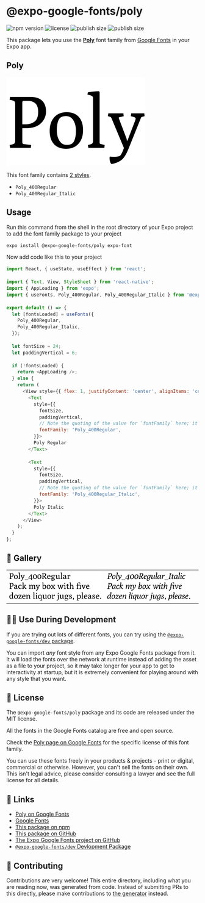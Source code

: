 # @expo-google-fonts/poly

![npm version](https://flat.badgen.net/npm/v/@expo-google-fonts/poly)
![license](https://flat.badgen.net/github/license/expo/google-fonts)
![publish size](https://flat.badgen.net/packagephobia/install/@expo-google-fonts/poly)
![publish size](https://flat.badgen.net/packagephobia/publish/@expo-google-fonts/poly)

This package lets you use the [**Poly**](https://fonts.google.com/specimen/Poly) font family from [Google Fonts](https://fonts.google.com/) in your Expo app.

## Poly

![Poly](./font-family.png)

This font family contains [2 styles](#-gallery).

- `Poly_400Regular`
- `Poly_400Regular_Italic`

## Usage

Run this command from the shell in the root directory of your Expo project to add the font family package to your project
```sh
expo install @expo-google-fonts/poly expo-font
```

Now add code like this to your project
```js
import React, { useState, useEffect } from 'react';

import { Text, View, StyleSheet } from 'react-native';
import { AppLoading } from 'expo';
import { useFonts, Poly_400Regular, Poly_400Regular_Italic } from '@expo-google-fonts/poly';

export default () => {
  let [fontsLoaded] = useFonts({
    Poly_400Regular,
    Poly_400Regular_Italic,
  });

  let fontSize = 24;
  let paddingVertical = 6;

  if (!fontsLoaded) {
    return <AppLoading />;
  } else {
    return (
      <View style={{ flex: 1, justifyContent: 'center', alignItems: 'center' }}>
        <Text
          style={{
            fontSize,
            paddingVertical,
            // Note the quoting of the value for `fontFamily` here; it expects a string!
            fontFamily: 'Poly_400Regular',
          }}>
          Poly Regular
        </Text>

        <Text
          style={{
            fontSize,
            paddingVertical,
            // Note the quoting of the value for `fontFamily` here; it expects a string!
            fontFamily: 'Poly_400Regular_Italic',
          }}>
          Poly Italic
        </Text>
      </View>
    );
  }
};

```

## 🔡 Gallery


||||
|-|-|-|
|![Poly_400Regular](./Poly_400Regular.ttf.png)|![Poly_400Regular_Italic](./Poly_400Regular_Italic.ttf.png)|||


## 👩‍💻 Use During Development

If you are trying out lots of different fonts, you can try using the [`@expo-google-fonts/dev` package](https://github.com/expo/google-fonts/tree/master/font-packages/dev#readme).

You can import *any* font style from any Expo Google Fonts package from it. It will load the fonts
over the network at runtime instead of adding the asset as a file to your project, so it may take longer
for your app to get to interactivity at startup, but it is extremely convenient
for playing around with any style that you want.

## 📖 License

The `@expo-google-fonts/poly` package and its code are released under the MIT license.

All the fonts in the Google Fonts catalog are free and open source.

Check the [Poly page on Google Fonts](https://fonts.google.com/specimen/Poly) for the specific license of this font family.

You can use these fonts freely in your products & projects - print or digital, commercial or otherwise. However, you can't sell the fonts on their own. This isn't legal advice, please consider consulting a lawyer and see the full license for all details.

## 🔗 Links

- [Poly on Google Fonts](https://fonts.google.com/specimen/Poly)
- [Google Fonts](https://fonts.google.com/)
- [This package on npm](https://www.npmjs.com/package/@expo-google-fonts/poly)
- [This package on GitHub](https://github.com/expo/google-fonts/tree/master/font-packages/poly)
- [The Expo Google Fonts project on GitHub](https://github.com/expo/google-fonts)
- [`@expo-google-fonts/dev` Devlopment Package](https://github.com/expo/google-fonts/tree/master/font-packages/dev)

## 🤝 Contributing

Contributions are very welcome! This entire directory, including what you are reading now, was generated from code. Instead of submitting PRs to this directly, please make contributions to [the generator](https://github.com/expo/google-fonts/tree/master/packages/generator) instead.

